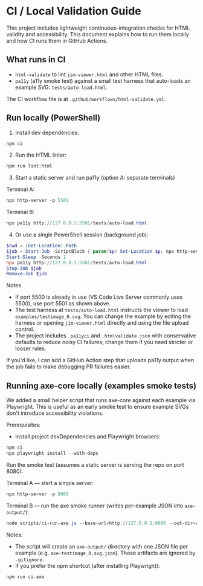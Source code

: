 # CI / Local Validation Guide

This project includes lightweight continuous-integration checks for HTML validity and accessibility. This document explains how to run them locally and how CI runs them in GitHub Actions.

## What runs in CI

- `html-validate` to lint `jim-viewer.html` and other HTML files.
- `pa11y` (a11y smoke test) against a small test harness that auto-loads an example SVG: `tests/auto-load.html`.

The CI workflow file is at `.github/workflows/html-validate.yml`.

## Run locally (PowerShell)

1. Install dev dependencies:

```powershell
npm ci
```

2. Run the HTML linter:

```powershell
npm run lint:html
```

3. Start a static server and run pa11y (option A: separate terminals)

Terminal A:

```powershell
npx http-server -p 5501
```

Terminal B:

```powershell
npx pa11y http://127.0.0.1:5501/tests/auto-load.html
```

4. Or use a single PowerShell session (background job):

```powershell
$cwd = (Get-Location).Path
$job = Start-Job -ScriptBlock { param($p) Set-Location $p; npx http-server -p 5501 } -ArgumentList $cwd
Start-Sleep -Seconds 1
npx pa11y http://127.0.0.1:5501/tests/auto-load.html
Stop-Job $job
Remove-Job $job
```

Notes

- If port 5500 is already in use (VS Code Live Server commonly uses 5500), use port 5501 as shown above.
- The test harness at `tests/auto-load.html` instructs the viewer to load `examples/testimage_0.svg`. You can change the example by editing the harness or opening `jim-viewer.html` directly and using the file upload control.
- The project includes `.pa11yci` and `.htmlvalidate.json` with conservative defaults to reduce noisy CI failures; change them if you need stricter or looser rules.

If you'd like, I can add a GitHub Action step that uploads pa11y output when the job fails to make debugging PR failures easier.

## Running axe-core locally (examples smoke tests)

We added a small helper script that runs axe-core against each example via Playwright. This is useful as an early smoke test to ensure example SVGs don't introduce accessibility violations.

Prerequisites:

- Install project devDependencies and Playwright browsers:

```powershell
npm ci
npx playwright install --with-deps
```

Run the smoke test (assumes a static server is serving the repo on port 8080):

Terminal A — start a simple server:

```powershell
npx http-server -p 8080
```

Terminal B — run the axe smoke runner (writes per-example JSON into `axe-output/`):

```powershell
node scripts/ci-run-axe.js --base-url=http://127.0.0.1:8080 --out-dir=axe-output --fail-on-violations=true
```

Notes:

- The script will create an `axe-output/` directory with one JSON file per example (e.g. `axe-testimage_0.svg.json`). Those artifacts are ignored by `.gitignore`.
- If you prefer the npm shortcut (after installing Playwright):

```powershell
npm run ci:axe
```
